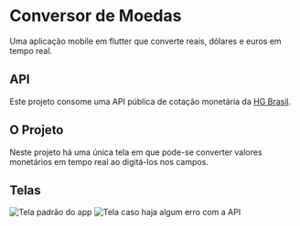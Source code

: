# Conversor de Moedas

Uma aplicação mobile em flutter que converte reais, dólares e euros em tempo real.

## API

Este projeto consome uma API pública de cotação monetária da [HG Brasil](https://hgbrasil.com/status/finance).

## O Projeto

Neste projeto há uma única tela em que pode-se converter valores monetários em tempo real ao digitá-los nos campos.

## Telas
![Tela padrão do app](https://user-images.githubusercontent.com/19598108/72642668-ad3ce100-394b-11ea-9725-61599eace151.jpg)
![Tela caso haja algum erro com a API](https://user-images.githubusercontent.com/19598108/72642385-f5a7cf00-394a-11ea-8c53-3c89b8319708.jpg)
